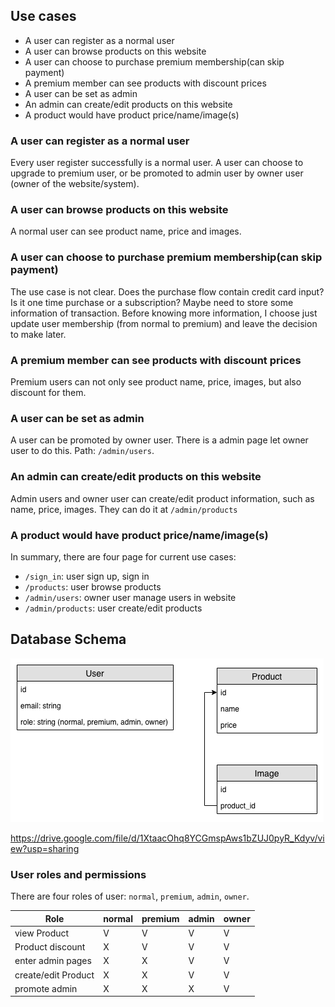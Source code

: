 ## Use cases

* A user can register as a normal user
* A user can browse products on this website
* A user can choose to purchase premium membership(can skip payment)
* A premium member can see products with discount prices
* A user can be set as admin
* An admin can create/edit products on this website
* A product would have product price/name/image(s)

### A user can register as a normal user

Every user register successfully is a normal user. A user can choose to upgrade to premium user, or be promoted to admin user by owner user (owner of the website/system).

### A user can browse products on this website

A normal user can see product name, price and images.

### A user can choose to purchase premium membership(can skip payment)

The use case is not clear. Does the purchase flow contain credit card input? Is it one time purchase or a subscription? Maybe need to store some information of transaction. Before knowing more information, I choose just update user membership (from normal to premium) and leave the decision to make later.

### A premium member can see products with discount prices

Premium users can not only see product name, price, images, but also discount for them.

### A user can be set as admin

A user can be promoted by owner user. There is a admin page let owner user to do this.
Path: `/admin/users`.

### An admin can create/edit products on this website

Admin users and owner user can create/edit product information, such as name, price, images.
They can do it at `/admin/products`

### A product would have product price/name/image(s)

In summary, there are four page for current use cases:

* `/sign_in`: user sign up, sign in
* `/products`: user browse products
* `/admin/users`: owner user manage users in website
* `/admin/products`: user create/edit products

## Database Schema

![](../images/Membership-system.png)

https://drive.google.com/file/d/1XtaacOhq8YCGmspAws1bZUJ0pyR_Kdyv/view?usp=sharing

### User roles and permissions

There are four roles of user: `normal`, `premium`, `admin`, `owner`.

Role | normal | premium | admin | owner
-----|--------|---------|-------|------
view Product | V | V | V | V
Product discount | X | V | V | V
enter admin pages | X | X | V | V
create/edit Product | X | X | V | V
promote admin | X | X | X | V
